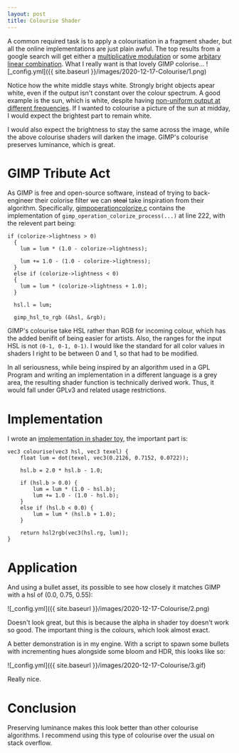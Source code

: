 ```yaml
---
layout: post
title: Colourise Shader
---
```


A common required task is to apply a colourisation in a fragment shader, but all the online implementations are just plain awful. The top results from a google search will get either a [multiplicative modulation](https://gamedev.stackexchange.com/questions/75923/colorize-with-a-given-color-a-texture) or some [arbitary linear combination](https://gist.github.com/baba-s/4a81861a8c963a68a862ada545b0100f). What I really want is that lovely GIMP colorise...
![_config.yml]({{ site.baseurl }}/images/2020-12-17-Colourise/1.png)

Notice how the white middle stays white. Strongly bright objects apear white, even if the output isn't constant over the colour spectrum. A good example is the sun, which is white, despite having [non-uniform output at different frequencies](https://wtamu.edu/~cbaird/sq/2013/07/03/what-is-the-color-of-the-sun/). If I wanted to colourise a picture of the sun at midday, I would expect the brightest part to remain white. 

I would also expect the brightness to stay the same across the image, while the above colourise shaders will darken the image. GIMP's colourise preserves luminance, which is great.

# GIMP Tribute Act
As GIMP is free and open-source software, instead of trying to back-engineer their colorise filter we can ~~steal~~ take inspiration from their algorithm. Specifically, 
[gimpoperationcolorize.c](https://github.com/GNOME/gimp/blob/master/app/operations/gimpoperationcolorize.c) contains the implementation of `gimp_operation_colorize_process(...)` at line 222, with the relevent part being:

```
if (colorize->lightness > 0)
  {
    lum = lum * (1.0 - colorize->lightness);

    lum += 1.0 - (1.0 - colorize->lightness);
  }
  else if (colorize->lightness < 0)
  {
    lum = lum * (colorize->lightness + 1.0);
  }

  hsl.l = lum;

  gimp_hsl_to_rgb (&hsl, &rgb);
```

GIMP's colourise take HSL rather than RGB for incoming colour, which has the added benifit of being easier for artists. Also, the ranges for the input HSL is not `(0-1, 0-1, 0-1)`. I would like the standard for all color values in shaders I right to be between 0 and 1, so that had to be modified. 

In all seriousness, while being inspired by an algorithm used in a GPL Program and writing an implementation in a different language is a grey area, the resulting shader function is technically derived work. Thus, it would fall under GPLv3 and related usage restrictions.

# Implementation
I wrote an [implementation in shader toy](https://www.shadertoy.com/view/wdKfDc), the important part is:

```
vec3 colourise(vec3 hsl, vec3 texel) {
	float lum = dot(texel, vec3(0.2126, 0.7152, 0.0722));
    
    hsl.b = 2.0 * hsl.b - 1.0;
    
    if (hsl.b > 0.0) {
    	lum = lum * (1.0 - hsl.b);
        lum += 1.0 - (1.0 - hsl.b);
    }
    else if (hsl.b < 0.0) {
        lum = lum * (hsl.b + 1.0);
    }
    
    return hsl2rgb(vec3(hsl.rg, lum));
}
```

# Application
And using a bullet asset, its possible to see how closely it matches GIMP with a hsl of (0.0, 0.75, 0.55):

![_config.yml]({{ site.baseurl }}/images/2020-12-17-Colourise/2.png)

Doesn't look great, but this is because the alpha in shader toy doesn't work so good. The important thing is the colours, which look almost exact.

A better demonstration is in my engine. With a script to spawn some bullets with incrementing hues alongside some bloom and HDR, this looks like so:

![_config.yml]({{ site.baseurl }}/images/2020-12-17-Colourise/3.gif)

Really nice.

# Conclusion
Preserving luminance makes this look better than other colourise algorithms. I recommend using this type of colourise over the usual on stack overflow.
